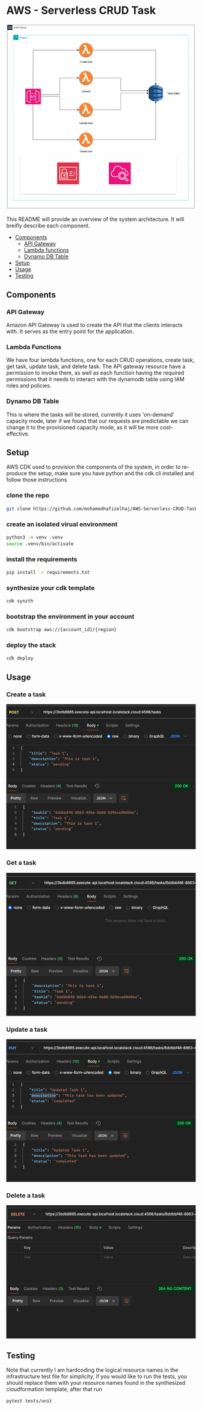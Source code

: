 # AWS - Serverless CRUD Task

![Architecture Diagram](./images/Diagram.png)

This README will provide an overview of the system architecture. It will breifly describe each component.

- [Components](#components)
  - [API Gateway](#api-gateway)
  - [Lambda functions](#lambda-functions)
  - [Dynamo DB Table](#dynamo-db-table)
- [Setup](#setup)
- [Usage](#usage)
- [Testing](#testing)

## Components

### API Gateway

Amazon API Gateway is used to create the API that the clients interacts with. It serves as the entry point for the application.

### Lambda Functions

We have four lambda functions, one for each CRUD operations, create task, get task, update task, and delete task. The API gateway resource have a permission to invoke them, as well as each function having the required permissions that it needs to interact with the dynamodb table using IAM roles and policies.

### Dynamo DB Table

This is where the tasks will be stored, currently it uses 'on-demand' capacity mode, later if we found that our requests are predictable we can change it to the provisioned capacity mode, as it will be more cost-effective.

## Setup

AWS CDK used to provision the components of the system, in order to re-produce the setup, make sure you have python and the cdk cli installed and follow those instructions

### clone the repo

```bash
git clone https://github.com/mohamedhafizelhaj/AWS-Serverless-CRUD-Task
```

### create an isolated virual environment

```bash
python3 -m venv .venv
source .venv/bin/activate
```

### install the requirements

```bash
pip install -r requirements.txt
```

### synthesize your cdk template

```bash
cdk synzth
```

### bootstrap the environment in your account

```bash
cdk bootstrap aws://{account_id}/{region}
```

### deploy the stack

```bash
cdk deploy
```

## Usage

### Create a task

![Create task](./images/Create.png)

### Get a task

![Get task](./images/Read.png)

### Update a task

![Update task](./images/Update.png)

### Delete a task

![Update task](./images/Delete.png)

## Testing

Note that currently I am hardcoding the logical resource names in the infrastructure test file for simplicity, if you would like to run the tests, you should replace them with your resource names found in the synthesized cloudformation template, after that run

```bash
pytest tests/unit
```